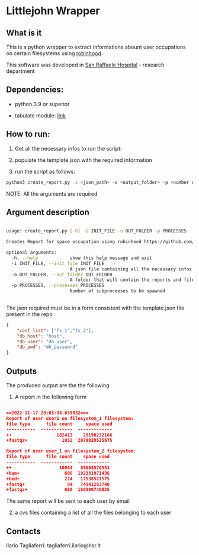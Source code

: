 # Littlejohn Wrapper #

## What is it ##

This is a python wrapper to extract informations abount user occupations on
certain filesystems using [robinhood](https://github.com/cea-hpc/robinhood).

This software was developed in [San Raffaele Hospital](https://www.hsr.it/) - 
research department

## Dependencies:

- python 3.9 or superior

- tabulate module: [link](https://pypi.org/project/tabulate/)

## How to run:

1. Get all the necessary infos to run the script:

2. populate the template json with the required information

3. run the script as follows:

```bash
python3 create_report.py -i <json_path> -o <output_folder> -p <number of processes>
```

NOTE: All the arguments are required

## Argument description

```bash

usage: create_report.py [-h] -i INIT_FILE -o OUT_FOLDER -p PROCESSES

Creates Report for space occupation using robinhood https://github.com/cea-hpc/robinhood

optional arguments:
  -h, --help            show this help message and exit
  -i INIT_FILE, --init_file INIT_FILE
                        A json file containing all the necessary infos
  -o OUT_FOLDER, --out_folder OUT_FOLDER
                        A folder that will contain the reports and file list
  -p PROCESSES, --processes PROCESSES
                        Number of subproceeses to be spawned
                        
```

The json required must be in a form consistent with the template.json file
present in the repo

```json
{
    "conf_list": ["fs_1","fs_2"],
    "db_host": "host",
    "db_user": "db_user",
    "db_pwd": "db_password"
}
```

## Outputs ##
The produced output are the the following:

1. A report in the following form

```json

==2022-11-17 20:03:34.639032===
Report of user user1 on filesystem_1 filesystem:
file type      file count     space used
-----------  ------------  -------------
++                 182413    28190232166
+fastqz+             1052  2079929525675

Report of user user_1 on filesystem_2 filesystem:
file type      file count    space used
-----------  ------------  ------------
++                  10064   89603570551
+bam+                 606  192381971436
+bed+                 224   17538521575
+fastq+                94   74941283740
+fastqz+              668  150399740025

```

The same report will be sent to each user by email

2. a cvs files containing a list of all the files belonging to each user


## Contacts ##

Ilario Tagliaferri: tagliaferri.ilario\@hsr.it
